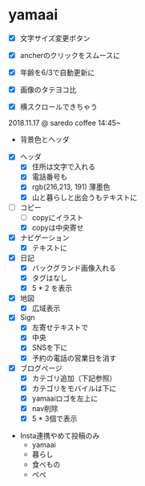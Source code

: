 # yamaai

- [x] 文字サイズ変更ボタン
- [x] ancherのクリックをスムースに
- [x] 年齢を6/3で自動更新に

- [x] 画像のタテヨコ比
- [x] 横スクロールできちゃう

2018.11.17 @ saredo coffee 14:45~

- 背景色とヘッダ

- [x] ヘッダ
  - [x] 住所は文字で入れる
  - [x] 電話番号も
  - [x] rgb(216,213, 191) 薄墨色
  - [x] 山と暮らしと出会うもテキストに
- [ ] コピー
  - [ ] copyにイラスト
  - [x] copyは中央寄せ
- [x] ナビゲーション
  - [x] テキストに
- [x] 日記
  - [x] バックグランド画像入れる
  - [x] タグはなし
  - [x] 5 * 2 を表示
- [x] 地図
  - [x] 広域表示
- [x] Sign
  - [x] 左寄せテキストで
  - [x] 中央
  - [x] SNSを下に
  - [x] 予約の電話の営業日を消す
- [x] ブログページ
  - [x] カテゴリ追加（下記参照）
  - [x] カテゴリをモバイルは下に
  - [x] yamaaiロゴを左上に
  - [x] nav削除
  - [x] 5 * 3個で表示
- Insta連携やめて投稿のみ
  - yamaai
  - 暮らし
  - 食べもの
  - ぺぺ

